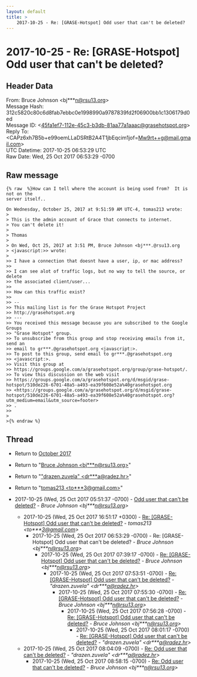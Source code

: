 ```yaml
---
layout: default
title: >
    2017-10-25 - Re: [GRASE-Hotspot] Odd user that can't be deleted?
---
```


# 2017-10-25 - Re: [GRASE-Hotspot] Odd user that can't be deleted?

## Header Data

From: Bruce Johnson \<bj***n@rsu13.org\><br>
Message Hash: 312c5820c80c6d8fab7ebbc0e1998990a9787839fd2f06900bb1c1306179d0ed<br>
Message ID: \<45fa1ef7-112e-45c3-b3db-81aa77a1aaac@grasehotspot.org\><br>
Reply To: \<CAPz6xh7B5b+e99oemLLaDSRtB2A4T1jbEqcim1jof=Mw9rt++g@mail.gmail.com\><br>
UTC Datetime: 2017-10-25 06:53:29 UTC<br>
Raw Date: Wed, 25 Oct 2017 06:53:29 -0700<br>

## Raw message

```
{% raw  %}How can I tell where the account is being used from?  It is not on the 
server itself..

On Wednesday, October 25, 2017 at 9:51:59 AM UTC-4, tomas213 wrote:
>
> This is the admin account of Grace that connects to internet.
> You can't delete it!
>
> Thomas
>
> On Wed, Oct 25, 2017 at 3:51 PM, Bruce Johnson <bj***.@rsu13.org 
> <javascript:>> wrote:
>
>> I have a connection that doesnt have a user, ip, or mac address?
>>
>> I can see alot of traffic logs, but no way to tell the source, or delete 
>> the associated client/user...
>>
>> How can this traffic exist?
>>
>> -- 
>> This mailing list is for the Grase Hotspot Project 
>> http://grasehotspot.org
>> --- 
>> You received this message because you are subscribed to the Google Groups 
>> "Grase Hotspot" group.
>> To unsubscribe from this group and stop receiving emails from it, send an 
>> email to gr***.@grasehotspot.org <javascript:>.
>> To post to this group, send email to gr***.@grasehotspot.org 
>> <javascript:>.
>> Visit this group at 
>> https://groups.google.com/a/grasehotspot.org/group/grase-hotspot/.
>> To view this discussion on the web visit 
>> https://groups.google.com/a/grasehotspot.org/d/msgid/grase-hotspot/510de226-6701-48a5-a493-ea39f608e52a%40grasehotspot.org 
>> <https://groups.google.com/a/grasehotspot.org/d/msgid/grase-hotspot/510de226-6701-48a5-a493-ea39f608e52a%40grasehotspot.org?utm_medium=email&utm_source=footer>
>> .
>>
>
>{% endraw %}
```

## Thread

+ Return to [October 2017](/archive/2017/10)

+ Return to "[Bruce Johnson <bj***n<span>@</span>rsu13.org>](/authors/bj___n_at_rsu13_org)"
+ Return to "["drazen.zuvela" <dr***a<span>@</span>radez.hr>](/authors/dr___a_at_radez_hr)"
+ Return to "[tomas213 <to***3<span>@</span>gmail.com>](/authors/to___3_at_gmail_com)"

+ 2017-10-25 (Wed, 25 Oct 2017 05:51:37 -0700) - [Odd user that can't be deleted?](/archive/2017/10/66908afebe394fcf302d8b68258358c6a372fba2915486cdd6ff886291971e48) - _Bruce Johnson \<bj***n@rsu13.org\>_
  + 2017-10-25 (Wed, 25 Oct 2017 16:51:17 +0300) - [Re: [GRASE-Hotspot] Odd user that can't be deleted?](/archive/2017/10/ea582424cea9dc252690615dca7d3dd645f2f10f167bcc18ebeaf9d186322b26) - _tomas213 \<to***3@gmail.com\>_
    + 2017-10-25 (Wed, 25 Oct 2017 06:53:29 -0700) - Re: [GRASE-Hotspot] Odd user that can't be deleted? - _Bruce Johnson \<bj***n@rsu13.org\>_
      + 2017-10-25 (Wed, 25 Oct 2017 07:39:17 -0700) - [Re: [GRASE-Hotspot] Odd user that can't be deleted?](/archive/2017/10/d150c4a1ddda4fb988af76b984246484ea3c0bf5524ba9e166e89dbb8499b228) - _Bruce Johnson \<bj***n@rsu13.org\>_
        + 2017-10-25 (Wed, 25 Oct 2017 07:53:51 -0700) - [Re: [GRASE-Hotspot] Odd user that can't be deleted?](/archive/2017/10/5fa6291d9a921b11f31ed6e12c715bdd2cc7868c6da77577d745511c93bfe5db) - _"drazen.zuvela" \<dr***a@radez.hr\>_
          + 2017-10-25 (Wed, 25 Oct 2017 07:55:30 -0700) - [Re: [GRASE-Hotspot] Odd user that can't be deleted?](/archive/2017/10/c7eaa40d45da2e615329a30dcc700a2f5aa71bdc666d63df8aa923a8bdd6f1cc) - _Bruce Johnson \<bj***n@rsu13.org\>_
            + 2017-10-25 (Wed, 25 Oct 2017 07:56:28 -0700) - [Re: [GRASE-Hotspot] Odd user that can't be deleted?](/archive/2017/10/578433911444ea950ba840228efb510ac980abdd8ace025251c99d1bb9e25cd8) - _Bruce Johnson \<bj***n@rsu13.org\>_
              + 2017-10-25 (Wed, 25 Oct 2017 08:01:17 -0700) - [Re: [GRASE-Hotspot] Odd user that can't be deleted?](/archive/2017/10/1a25445f7ebc37133a33ed4e811aebe681133ae868bc16e15085caefe7190125) - _"drazen.zuvela" \<dr***a@radez.hr\>_
  + 2017-10-25 (Wed, 25 Oct 2017 08:04:09 -0700) - [Re: Odd user that can't be deleted?](/archive/2017/10/2ec4a1ec4a8e944f78a9794c85bf55193eb15d6a952493d3bd570182f988ebb3) - _"drazen.zuvela" \<dr***a@radez.hr\>_
    + 2017-10-25 (Wed, 25 Oct 2017 08:58:15 -0700) - [Re: Odd user that can't be deleted?](/archive/2017/10/25251999ecd89ee52b20e23b7cca82b07e0fdf1f3d336c65ccde799ca8bba8ba) - _Bruce Johnson \<bj***n@rsu13.org\>_


